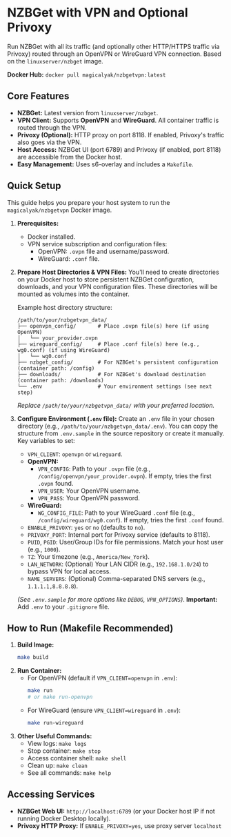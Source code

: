 # NZBGet with VPN and Optional Privoxy

Run NZBGet with all its traffic (and optionally other HTTP/HTTPS traffic via Privoxy) routed through an OpenVPN or WireGuard VPN connection. Based on the `linuxserver/nzbget` image.

**Docker Hub:** `docker pull magicalyak/nzbgetvpn:latest`

## Core Features

*   **NZBGet:** Latest version from `linuxserver/nzbget`.
*   **VPN Client:** Supports **OpenVPN** and **WireGuard**. All container traffic is routed through the VPN.
*   **Privoxy (Optional):** HTTP proxy on port 8118. If enabled, Privoxy's traffic also goes via the VPN.
*   **Host Access:** NZBGet UI (port 6789) and Privoxy (if enabled, port 8118) are accessible from the Docker host.
*   **Easy Management:** Uses s6-overlay and includes a `Makefile`.

## Quick Setup

This guide helps you prepare your host system to run the `magicalyak/nzbgetvpn` Docker image.

1.  **Prerequisites:**
    *   Docker installed.
    *   VPN service subscription and configuration files:
        *   OpenVPN: `.ovpn` file and username/password.
        *   WireGuard: `.conf` file.

2.  **Prepare Host Directories & VPN Files:**
    You'll need to create directories on your Docker host to store persistent NZBGet configuration, downloads, and your VPN configuration files. These directories will be mounted as volumes into the container.

    Example host directory structure:
    ```
    /path/to/your/nzbgetvpn_data/
    ├── openvpn_config/       # Place .ovpn file(s) here (if using OpenVPN)
    │   └── your_provider.ovpn
    ├── wireguard_config/     # Place .conf file(s) here (e.g., wg0.conf) (if using WireGuard)
    │   └── wg0.conf
    ├── nzbget_config/        # For NZBGet's persistent configuration (container path: /config)
    ├── downloads/            # For NZBGet's download destination (container path: /downloads)
    └── .env                  # Your environment settings (see next step)
    ```
    *Replace `/path/to/your/nzbgetvpn_data/` with your preferred location.*

3.  **Configure Environment (`.env` file):**
    Create an `.env` file in your chosen directory (e.g., `/path/to/your/nzbgetvpn_data/.env`). You can copy the structure from `.env.sample` in the source repository or create it manually.
    Key variables to set:

    *   `VPN_CLIENT`: `openvpn` or `wireguard`.
    *   **OpenVPN:**
        *   `VPN_CONFIG`: Path to your `.ovpn` file (e.g., `/config/openvpn/your_provider.ovpn`). If empty, tries the first `.ovpn` found.
        *   `VPN_USER`: Your OpenVPN username.
        *   `VPN_PASS`: Your OpenVPN password.
    *   **WireGuard:**
        *   `WG_CONFIG_FILE`: Path to your WireGuard `.conf` file (e.g., `/config/wireguard/wg0.conf`). If empty, tries the first `.conf` found.
    *   `ENABLE_PRIVOXY`: `yes` or `no` (defaults to `no`).
    *   `PRIVOXY_PORT`: Internal port for Privoxy service (defaults to 8118).
    *   `PUID`, `PGID`: User/Group IDs for file permissions. Match your host user (e.g., `1000`).
    *   `TZ`: Your timezone (e.g., `America/New_York`).
    *   `LAN_NETWORK`: (Optional) Your LAN CIDR (e.g., `192.168.1.0/24`) to bypass VPN for local access.
    *   `NAME_SERVERS`: (Optional) Comma-separated DNS servers (e.g., `1.1.1.1,8.8.8.8`).

    *(See `.env.sample` for more options like `DEBUG`, `VPN_OPTIONS`)*.
    **Important:** Add `.env` to your `.gitignore` file.

## How to Run (Makefile Recommended)

1.  **Build Image:**
    ```bash
    make build
    ```
2.  **Run Container:**
    *   For OpenVPN (default if `VPN_CLIENT=openvpn` in `.env`):
        ```bash
        make run
        # or make run-openvpn
        ```
    *   For WireGuard (ensure `VPN_CLIENT=wireguard` in `.env`):
        ```bash
        make run-wireguard
        ```
3.  **Other Useful Commands:**
    *   View logs: `make logs`
    *   Stop container: `make stop`
    *   Access container shell: `make shell`
    *   Clean up: `make clean`
    *   See all commands: `make help`

## Accessing Services

*   **NZBGet Web UI:** `http://localhost:6789` (or your Docker host IP if not running Docker Desktop locally).
*   **Privoxy HTTP Proxy:** If `ENABLE_PRIVOXY=yes`, use proxy server `localhost`